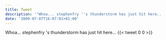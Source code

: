 ```yaml
---
title: Tweet
description: '"Whoa... stephenfry ''s thunderstorm has just hit here..."'
date: '2009-07-07T16:07:01+01:00'
---
```

Whoa... stephenfry 's thunderstorm has just hit here...
      {{< tweet 0 0 >}}
    

